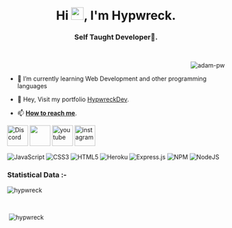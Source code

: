 <h1 align="center">Hi <img src="https://media.giphy.com/media/hvRJCLFzcasrR4ia7z/giphy.gif" width="29px">, I'm Hypwreck.</h1>
<h3 align="center">Self Taught Developer🌟.</h3>

<br>

<p><img align="right" src="https://github.com/Adam-pw/Adam-pw/blob/main/animation_500_kxa883sd.gif" alt="adam-pw" /></p>

<br>

- 🌱 I’m currently learning Web Development and other programming languages

- 🌟 Hey, Visit my portfolio [HypwreckDev](https://hypwreckdev.000webhostapp.com/index.html).

- 📫 [**How to reach me**](hypwreck@gmail.com).


<a href="https://discord.gg/93tZ7Vtcs8"><img width="48" height="48" src="https://github.com/dheereshagrwal/colored-icons/blob/master/svg/discord.svg" alt="Discord"></a>
<a href="https://open.spotify.com/user/31ymaua7ana52k2weyuceiwdx5ga?si=f499c133db5140f4&nd=1"><img height="48" width="48" src="https://github.com/dheereshagrwal/colored-icons/blob/master/svg/spotify.svg" alt="" /></a>
<a href="https://www.youtube.com/channel/UCxLLUfZ-CXEgsJpZOe8pSPA"><img src="https://github.com/dheereshagrwal/colored-icons/blob/master/images/youtube.png" alt="youtube" height="48" width="48"></a>
<a href="https://www.instagram.com/hypwreck/"><img src="https://github.com/dheereshagrwal/colored-icons/blob/master/svg/instagram.svg" alt="instagram" height="48" width="48"></a>

![JavaScript](https://img.shields.io/badge/javascript-%23323330.svg?style=for-the-badge&logo=javascript&logoColor=%23F7DF1E)
![CSS3](https://img.shields.io/badge/css3-%231572B6.svg?style=for-the-badge&logo=css3&logoColor=white)
![HTML5](https://img.shields.io/badge/html5-%23E34F26.svg?style=for-the-badge&logo=html5&logoColor=white)
![Heroku](https://img.shields.io/badge/heroku-%23430098.svg?style=for-the-badge&logo=heroku&logoColor=white) 
![Express.js](https://img.shields.io/badge/express.js-%23404d59.svg?style=for-the-badge&logo=express&logoColor=%2361DAFB) 
![NPM](https://img.shields.io/badge/NPM-%23000000.svg?style=for-the-badge&logo=npm&logoColor=white) 
![NodeJS](https://img.shields.io/badge/node.js-6DA55F?style=for-the-badge&logo=node.js&logoColor=white)


<h3>Statistical Data :-</h3>
<p><img align="center"
    src="https://github-readme-stats.vercel.app/api/top-langs?username=hypwreck&show_icons=true&locale=en&bg_color=0d1117&text_color=ffffff&layout=compact"
    alt="hypwreck" 
    bg_color=#808080/></p>

<br>

<p>&nbsp;<img align="center" src="https://github-readme-stats.vercel.app/api?username=hypwreck&show_icons=true&locale=en&bg_color=0d1117&text_color=ffffff&repo=convoychat"
    alt="hypwreck" /></p>


<!---
Hypwreck/Hypwreck is a ✨ special ✨ repository because its `README.md` (this file) appears on your GitHub profile.
You can click the Preview link to take a look at your changes.
--->
